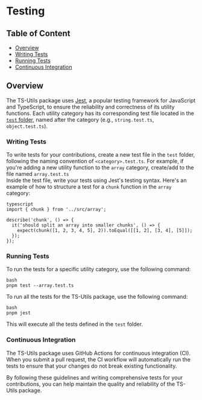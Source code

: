 # Testing

## Table of Content

* [Overview](testing.md#overview)
* [Writing Tests](testing.md#writing-tests)
* [Running Tests](testing.md#running-tests)
* [Continuous Integration](testing.md#continuous-integration)

## Overview

The TS-Utils package uses [Jest](https://jestjs.io/), a popular testing framework for JavaScript and TypeScript, to ensure the reliability and correctness of its utility functions. Each utility category has its corresponding test file located in the [`test` folder](https://github.com/Check-DC/ts-utils/tree/feat/utils-setup/tests), named after the category (e.g., `string.test.ts`, `object.test.ts`).

### Writing Tests

To write tests for your contributions, create a new test file in the `test` folder, following the naming convention of `<category>.test.ts`. For example, if you're adding a new utility function to the `array` category, create/add to the file named `array.test.ts`\
Inside the test file, write your tests using Jest's testing syntax. Here's an example of how to structure a test for a `chunk` function in the `array` category:

```
typescript
import { chunk } from '../src/array';

describe('chunk', () => {
  it('should split an array into smaller chunks', () => {
    expect(chunk([1, 2, 3, 4, 5], 2)).toEqual([[1, 2], [3, 4], [5]]);
  });
});
```

### Running Tests

To run the tests for a specific utility category, use the following command:

```
bash
pnpm test --array.test.ts
```

To run all the tests for the TS-Utils package, use the following command:

```
bash
pnpm jest
```

This will execute all the tests defined in the `test` folder.

### Continuous Integration

The TS-Utils package uses GitHub Actions for continuous integration (CI). When you submit a pull request, the CI workflow will automatically run the tests to ensure that your changes do not break existing functionality.&#x20;

By following these guidelines and writing comprehensive tests for your contributions, you can help maintain the quality and reliability of the TS-Utils package.
